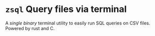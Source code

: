 # `zsql` Query files via terminal

A _single binary_ terminal utility to easily run SQL queries on CSV files. Powered by rust and C.
